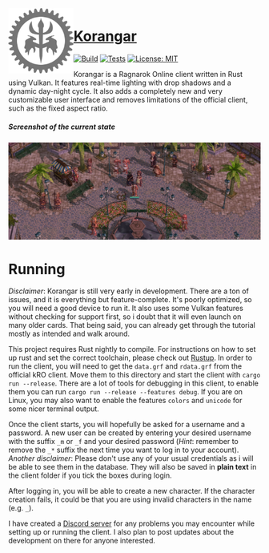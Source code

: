 <img align="left" alt="" src=".github/logo.png" height="130" />

# [Korangar](https://github.com/vE5li/korangar)

[![Build](https://github.com/ve5li/korangar/workflows/Build/badge.svg)](https://github.com/ve5li/korangar/actions?query=workflow%3ABuild)
[![Tests](https://github.com/ve5li/korangar/workflows/Tests/badge.svg)](https://github.com/ve5li/korangar/actions?query=workflow%3ATests)
[![License: MIT](https://img.shields.io/badge/License-MIT-green.svg)](https://opensource.org/licenses/MIT)

Korangar is a Ragnarok Online client written in Rust using Vulkan. It features real-time lighting with drop shadows and a dynamic day-night cycle. It also adds a completely new and very customizable user interface and removes limitations of the official client, such as the fixed aspect ratio.

##### Screenshot of the current state
![geffen](.github/geffen.jpg)

# Running

*Disclaimer*: Korangar is still very early in development. There are a ton of issues, and it is everything but feature-complete. It's poorly optimized, so you will need a good device to run it. It also uses some Vulkan features without checking for support first, so i doubt that it will even launch on many older cards. That being said, you can already get through the tutorial mostly as intended and walk around.

This project requires Rust nightly to compile. For instructions on how to set up rust and set the correct toolchain, please check out [Rustup](https://rustup.rs/). In order to run the client, you will need to get the `data.grf` and `rdata.grf` from the official kRO client. Move them to this directory and start the client with `cargo run --release`. There are a lot of tools for debugging in this client, to enable them you can run `cargo run --release --features debug`. If you are on Linux, you may also want to enable the features `colors` and `unicode` for some nicer terminal output.

Once the client starts, you will hopefully be asked for a username and a password. A new user can be created by entering your desired username with the suffix `_m` or `_f` and your desired password (*Hint*: remember to remove the `_*` suffix the next time you want to log in to your account).
*Another disclaimer*: Please don't use any of your usual credentials as i will be able to see them in the database. They will also be saved in **plain text** in the client folder if you tick the boxes during login.

After logging in, you will be able to create a new character. If the character creation fails, it could be that you are using invalid characters in the name (e.g. `_`).

I have created a [Discord server](https://discord.gg/2CqRZsvKja) for any problems you may encounter while setting up or running the client. I also plan to post updates about the development on there for anyone interested.
